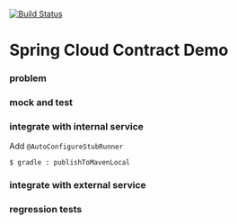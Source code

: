 [![Build Status](https://travis-ci.org/dehasi/scc_gp.svg?branch=master)](https://travis-ci.org/dehasi/scc_gp)

# Spring Cloud Contract Demo

### problem

### mock and test

### integrate with internal service

Add  `@AutoConfigureStubRunner`

`$ gradle : publishToMavenLocal`

### integrate with external service

### regression tests